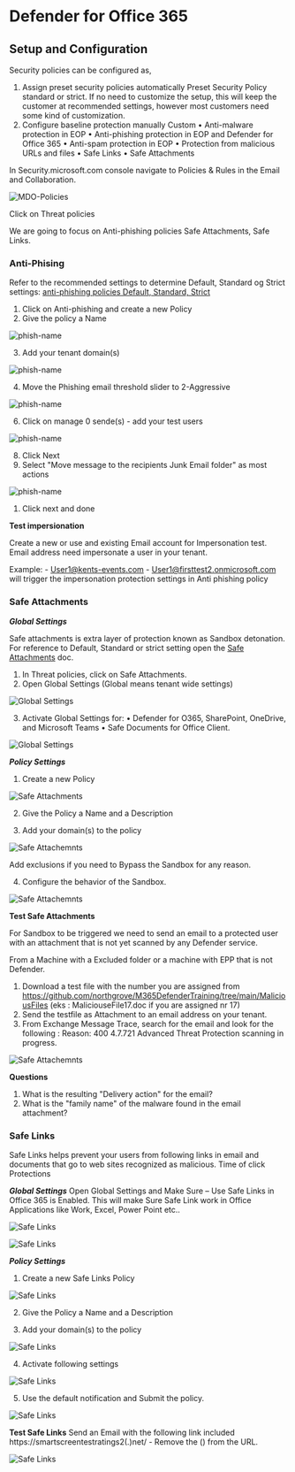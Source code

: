 # Defender for Office 365

## Setup and Configuration

Security policies can be configured as,
1.	Assign preset security policies automatically Preset Security Policy standard or strict.
    If no need to customize the setup, this will keep the customer at recommended settings, however most customers need some kind of customization.
2.	Configure baseline protection manually Custom
•	Anti-malware protection in EOP
•	Anti-phishing protection in EOP and Defender for Office 365
•	Anti-spam protection in EOP
•	Protection from malicious URLs and files 
•	Safe Links
•	Safe Attachments

In Security.microsoft.com console navigate to Policies & Rules in the Email and Collaboration.

![MDO-Policies](../img/MDO-policies.png)

Click on Threat policies


We are going to focus on Anti-phishing policies Safe Attachments, Safe Links.  

### Anti-Phising

Refer to the recommended settings to determine Default, Standard og Strict settings:
[anti-phishing policies Default, Standard, Strict](https://docs.microsoft.com/en-us/microsoft-365/security/office-365-security/recommended-settings-for-eop-and-office365?view=o365-worldwide#advanced-settings-in-anti-phishing-policies-in-microsoft-defender-for-office-365)

1.	Click on Anti-phishing and create a new Policy
2.	Give the policy a Name

 ![phish-name](../img/phish1.png)

3.	Add your tenant domain(s)

 ![phish-name](../img/phish2.png)

4.	Move the Phishing email threshold slider to 2-Aggressive

 ![phish-name](../img/phish3.png)

6.	Click on manage 0 sende(s) - add your test users

 ![phish-name](../img/phish4.png)

8. Click Next
9. Select "Move message to the recipients Junk Email folder" as most actions

![phish-name](../img/phish5.png)

1.  Click next and done

**Test impersionation**

Create a new or use and existing Email account for Impersonation test. 
Email address need impersonate a user in your tenant. 

Example: - User1@kents-events.com - User1@firsttest2.onmicrosoft.com  will trigger the impersonation protection settings in Anti phishing policy

### Safe Attachments

***Global Settings***

Safe attachments is extra layer of protection known as Sandbox detonation.
For reference to Default, Standard or strict setting open the [Safe Attachments](https://docs.microsoft.com/en-us/microsoft-365/security/office-365-security/recommended-settings-for-eop-and-office365?view=o365-worldwide#safe-attachments-policy-settings) doc.

1. In Threat policies, click on Safe Attachments.
2. Open Global Settings (Global means tenant wide settings)

![Global Settings](../img/MDO-global.png)

3. Activate Global Settings for:
    •	Defender for O365, SharePoint, OneDrive, and Microsoft Teams
    •	Safe Documents for Office Client.

![Global Settings](../img/MDO-global2.png)

***Policy Settings***

1.	Create a new Policy

![Safe Attachments](../img/SA1.png)

2.	Give the Policy a Name and a Description 
  
3.	Add your domain(s) to the policy

![Safe Attachemnts](../img/sa2.png) 

Add exclusions if you need to Bypass the Sandbox for any reason.

4.	Configure the behavior of the Sandbox.

![Safe Attachemnts](../img/sa4.png) 
 


**Test Safe Attachments**


For Sandbox to be triggered we need to send an email to a protected user with an attachment that is not yet scanned by any Defender service. 

From a Machine with a Excluded folder or a machine with EPP that is not Defender. 
1.	Download a test file with the number you are assigned from https://github.com/northgrove/M365DefenderTraining/tree/main/MaliciousFiles (eks : MaliciouseFile17.doc if you are assigned nr 17)
2.	Send the testfile as Attachment to an email address on your tenant.
3.	From Exchange Message Trace, search for the email and look for the following :
Reason: 400 4.7.721 Advanced Threat Protection scanning in progress.

![Safe Attachemnts](../img/sa5.png) 

**Questions**
1. What is the resulting "Delivery action" for the email?
2. What is the "family name" of the malware found in the email attachment?

 ### Safe Links
Safe Links helps prevent your users from following links in email and documents that go to web sites recognized as malicious. 
Time of click Protections

 ***Global Settings***
Open Global Settings and Make Sure – Use Safe Links in Office 365 is Enabled. This will make Sure Safe Link work in Office Applications like Work, Excel, Power Point etc..

![Safe Links](../img/SL1.png) 

![Safe Links](../img/SL2.png) 

***Policy Settings***

1.	Create a new Safe Links Policy

![Safe Links](../img/SL3.png) 

2.	Give the Policy a Name and a Description  

3.	Add your domain(s) to the policy  

![Safe Links](../img/SL4.png) 

4.	Activate following settings

![Safe Links](../img/SL5.png) 

5.	Use the default notification and Submit the policy.

![Safe Links](../img/SL6.png) 


**Test Safe Links**
Send an Email with the following link included https://smartscreentestratings2(.)net/ - Remove the () from the URL. 

![Safe Links](../img/testSL.png) 
